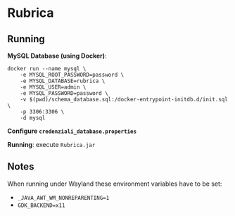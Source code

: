 # Rubrica

## Running

**MySQL Database (using Docker)**:

```shell
docker run --name mysql \
    -e MYSQL_ROOT_PASSWORD=password \
    -e MYSQL_DATABASE=rubrica \
    -e MYSQL_USER=admin \
    -e MYSQL_PASSWORD=password \
    -v $(pwd)/schema_database.sql:/docker-entrypoint-initdb.d/init.sql \
    -p 3306:3306 \
    -d mysql
```

**Configure `credenziali_database.properties`**

**Running**: execute `Rubrica.jar`

## Notes

When running under Wayland these environment variables have to be set:

- `_JAVA_AWT_WM_NONREPARENTING=1`
- `GDK_BACKEND=x11`